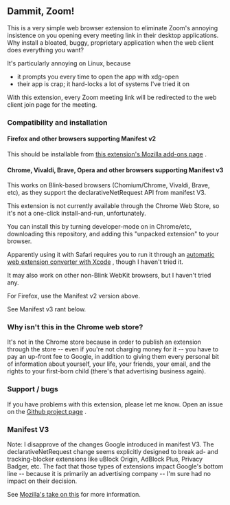 ## Dammit, Zoom!

This is a very simple web browser extension to eliminate Zoom's annoying 
insistence on you opening every meeting link in their desktop applications.
Why install a bloated, buggy, proprietary application when the web client
does everything you want?

It's particularly annoying on Linux, because
* it prompts you every time to open the app with xdg-open
* their app is crap; it hard-locks a lot of systems I've tried it on

With this extension, every Zoom meeting link will be redirected to the web
client join page for the meeting.

### Compatibility and installation

#### Firefox and other browsers supporting Manifest v2

This should be installable from [this extension's Mozilla add-ons page](https://addons.mozilla.org/en-US/firefox/addon/dammit-zoom-for-firefox/) .

#### Chrome, Vivaldi, Brave, Opera and other browsers supporting Manifest v3

This works on Blink-based browsers (Chomium/Chrome, Vivaldi, Brave, etc), as
they support the declarativeNetRequest API from manifest V3.

This extension is not currently available through the Chrome Web Store, so it's
not a one-click install-and-run, unfortunately.

You can install this by turning developer-mode on in Chrome/etc, downloading
this repository, and adding this "unpacked extension" to your browser.

Apparently using it with Safari requires you to run it through an 
[automatic web extension converter with Xcode](https://developer.apple.com/documentation/safariservices/safari_web_extensions/converting_a_web_extension_for_safari) ,
though I haven't tried it.

It may also work on other non-Blink WebKit browsers, but I haven't tried any.

For Firefox, use the Manifest v2 version above.

See Manifest v3 rant below.

### Why isn't this in the Chrome web store?

It's not in the Chrome store because in order to publish an extension through
the store -- even if you're not charging money for it -- you have to pay an
up-front fee to Google, in addition to giving them every personal bit of
information about yourself, your life, your friends, your email, and the
rights to your first-born child (there's that advertising business again).

### Support / bugs

If you have problems with this extension, please let me know.  Open an issue
on the [Github project page](https://github.com/ccazabon/dammit-zoom) .

### Manifest V3

Note: I disapprove of the changes Google introduced in manifest V3.  The
declarativeNetRequest change seems explicitly designed to break ad- and
tracking-blocker extensions like uBlock Origin, AdBlock Plus, Privacy Badger,
etc.  The fact that those types of extensions impact Google's bottom line --
because it is primarily an advertising company -- I'm sure had no impact
on their decision.

See [Mozilla's take on this](https://blog.mozilla.org/addons/2019/09/03/mozillas-manifest-v3-faq/)
for more information.

